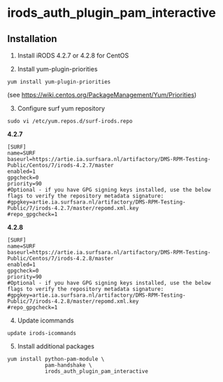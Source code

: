 # irods_auth_plugin_pam_interactive

## Installation

1. Install iRODS 4.2.7 or 4.2.8 for CentOS

2. Install yum-plugin-priorities

```
yum install yum-plugin-priorities
```
(see https://wiki.centos.org/PackageManagement/Yum/Priorities)

3. Configure surf yum repository
```
sudo vi /etc/yum.repos.d/surf-irods.repo
```

**4.2.7**
```
[SURF]
name=SURF
baseurl=https://artie.ia.surfsara.nl/artifactory/DMS-RPM-Testing-Public/Centos/7/irods-4.2.7/master
enabled=1
gpgcheck=0
priority=90
#Optional - if you have GPG signing keys installed, use the below flags to verify the repository metadata signature:
#gpgkey=artie.ia.surfsara.nl/artifactory/DMS-RPM-Testing-Public/7/irods-4.2.7/master/repomd.xml.key
#repo_gpgcheck=1
```

**4.2.8**
```
[SURF]
name=SURF
baseurl=https://artie.ia.surfsara.nl/artifactory/DMS-RPM-Testing-Public/Centos/7/irods-4.2.8/master
enabled=1
gpgcheck=0
priority=90
#Optional - if you have GPG signing keys installed, use the below flags to verify the repository metadata signature:
#gpgkey=artie.ia.surfsara.nl/artifactory/DMS-RPM-Testing-Public/7/irods-4.2.8/master/repomd.xml.key
#repo_gpgcheck=1
```

4. Update icommands

```
update irods-icommands
```

5. Install additional packages

```
yum install python-pam-module \
            pam-handshake \
            irods_auth_plugin_pam_interactive
```

